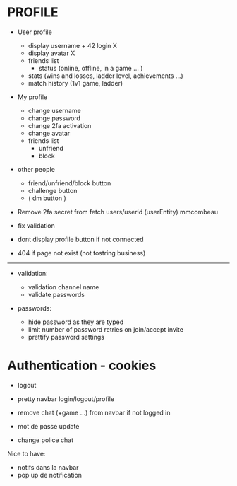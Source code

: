 # PROFILE 

- User profile
	- display username + 42 login X
	- display avatar X
	- friends list
		- status (online, offline, in a game ... )
	- stats (wins and losses, ladder level, achievements ...)
	- match history (1v1 game, ladder)

- My profile
	- change username
	- change password
	- change 2fa activation
	- change avatar
	- friends list
		- unfriend 
		- block 

- other people
	- friend/unfriend/block button
	- challenge button
	- ( dm button )

- Remove 2fa secret from fetch users/userid (userEntity) mmcombeau
- fix validation
- dont display profile button if not connected
- 404 if page not exist (not tostring business)

-------------------------------------------------------------------------------------
- validation:

  - validation channel name
  - validate passwords

- passwords:
  - hide password as they are typed
  - limit number of password retries on join/accept invite
  - prettify password settings

# Authentication - cookies

- logout
- pretty navbar login/logout/profile
- remove chat (+game ...) from navbar if not logged in

- mot de passe update
- change police chat

Nice to have:

- notifs dans la navbar
- pop up de notification
